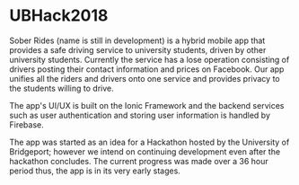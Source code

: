 # UBHack2018
Sober Rides (name is still in development) is a hybrid mobile app that provides a safe driving service to university students, driven by other university students. Currently the service has a lose operation consisting of drivers posting their contact information and prices on Facebook. Our app unifies all the riders and drivers onto one service and provides privacy to the students willing to drive. 

The app's UI/UX is built on the Ionic Framework and the backend services such as user authentication and storing user information is handled by Firebase. 

The app was started as an idea for a Hackathon hosted by the University of Bridgeport; however we intend on continuing development even after the hackathon concludes. The current progress was made over a 36 hour period thus, the app is in its very early stages. 

